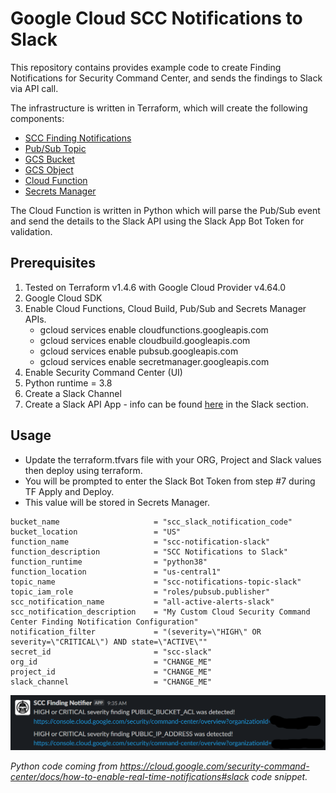 # Google Cloud SCC Notifications to Slack

This repository contains provides example code to create Finding Notifications for Security Command Center, and sends the findings to Slack via API call.

The infrastructure is written in Terraform, which will create the following components:

- [SCC Finding Notifications](https://cloud.google.com/security-command-center/docs/how-to-notifications)
- [Pub/Sub Topic](https://cloud.google.com/pubsub)
- [GCS Bucket](https://cloud.google.com/storage/docs/creating-buckets)
- [GCS Object](https://cloud.google.com/storage/docs/json_api/v1/objects)
- [Cloud Function](https://cloud.google.com/functions)
- [Secrets Manager](https://cloud.google.com/secret-manager)

The Cloud Function is written in Python which will parse the Pub/Sub event and send the details to the Slack API using the Slack App Bot Token for validation.

## Prerequisites 

1. Tested on Terraform v1.4.6 with Google Cloud Provider v4.64.0
2. Google Cloud SDK
3. Enable Cloud Functions, Cloud Build, Pub/Sub and Secrets Manager APIs.  
   - gcloud services enable cloudfunctions.googleapis.com
   - gcloud services enable cloudbuild.googleapis.com
   - gcloud services enable pubsub.googleapis.com
   - gcloud services enable secretmanager.googleapis.com
4. Enable Security Command Center (UI)
5. Python runtime = 3.8
6. Create a Slack Channel
7. Create a Slack API App - info can be found [here](https://cloud.google.com/security-command-center/docs/how-to-enable-real-time-notifications#setting_up_a_messaging_app) in the Slack section.


## Usage

- Update the terraform.tfvars file with your ORG, Project and Slack values then deploy using terraform.
- You will be prompted to enter the Slack Bot Token from step #7 during TF Apply and Deploy.  
- This value will be stored in Secrets Manager.

```
bucket_name                     = "scc_slack_notification_code"
bucket_location                 = "US"
function_name                   = "scc-notification-slack"
function_description            = "SCC Notifications to Slack"
function_runtime                = "python38"
function_location               = "us-central1"
topic_name                      = "scc-notifications-topic-slack"    
topic_iam_role                  = "roles/pubsub.publisher"
scc_notification_name           = "all-active-alerts-slack"    
scc_notification_description    = "My Custom Cloud Security Command Center Finding Notification Configuration"
notification_filter             = "(severity=\"HIGH\" OR severity=\"CRITICAL\") AND state=\"ACTIVE\""
secret_id                       = "scc-slack"
org_id                          = "CHANGE_ME"
project_id                      = "CHANGE_ME"
slack_channel                   = "CHANGE_ME"
```

![image](../img/scc_slack.png)

*Python code coming from https://cloud.google.com/security-command-center/docs/how-to-enable-real-time-notifications#slack code snippet.*
